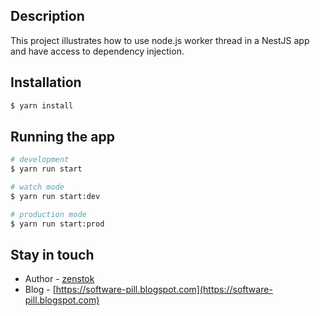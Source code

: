 ## Description

This project illustrates how to use node.js worker thread in a NestJS app and have access to dependency injection.

## Installation

```bash
$ yarn install
```

## Running the app

```bash
# development
$ yarn run start

# watch mode
$ yarn run start:dev

# production mode
$ yarn run start:prod
```

## Stay in touch

- Author - [zenstok](https://github.com/zenstok)
- Blog - [https://software-pill.blogspot.com](https://software-pill.blogspot.com)


